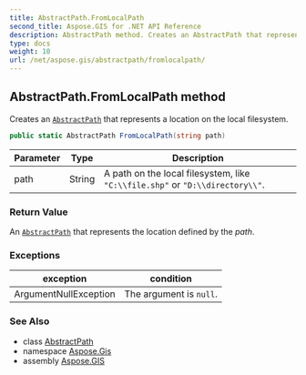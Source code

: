 ```yaml
---
title: AbstractPath.FromLocalPath
second_title: Aspose.GIS for .NET API Reference
description: AbstractPath method. Creates an AbstractPath that represents a location on the local filesystem
type: docs
weight: 10
url: /net/aspose.gis/abstractpath/fromlocalpath/
---
```

## AbstractPath.FromLocalPath method

Creates an [`AbstractPath`](../) that represents a location on the local filesystem.

```csharp
public static AbstractPath FromLocalPath(string path)
```

| Parameter | Type | Description |
| --- | --- | --- |
| path | String | A path on the local filesystem, like `"C:\\file.shp"` or `"D:\\directory\\"`. |

### Return Value

An [`AbstractPath`](../) that represents the location defined by the *path*.

### Exceptions

| exception | condition |
| --- | --- |
| ArgumentNullException | The argument is `null`. |

### See Also

* class [AbstractPath](../)
* namespace [Aspose.Gis](../../abstractpath/)
* assembly [Aspose.GIS](../../../)


